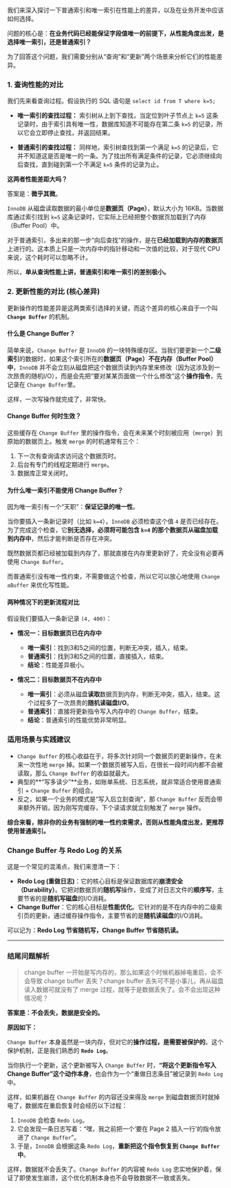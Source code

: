 我们来深入探讨一下普通索引和唯一索引在性能上的差异，以及在业务开发中应该如何选择。

问题的核心是：**在业务代码已经能保证字段值唯一的前提下，从性能角度出发，是选择唯一索引，还是普通索引？**

为了回答这个问题，我们需要分别从“查询”和“更新”两个场景来分析它们的性能差异。

### 1. 查询性能的对比

我们先来看查询过程。假设执行的 SQL 语句是 `select id from T where k=5;`

* **唯一索引的查找过程：**
    索引树从上到下查找，当定位到叶子节点上 `k=5` 这条记录时，由于索引具有唯一性，数据库知道不可能存在第二条 `k=5` 的记录，所以它会立即停止查找，并返回结果。

* **普通索引的查找过程：**
    同样地，索引树查找到第一个满足 `k=5` 的记录后，它并不知道这是否是唯一的一条。为了找出所有满足条件的记录，它必须继续向后查找，直到碰到第一个不满足 `k=5` 条件的记录为止。

**这两者性能差距大吗？**

答案是：**微乎其微**。

`InnoDB` 从磁盘读取数据的最小单位是**数据页（Page）**，默认大小为 16KB。当数据库通过索引找到 `k=5` 这条记录时，它实际上已经把整个数据页加载到了内存（Buffer Pool）中。

对于普通索引，多出来的那一步“向后查找”的操作，是在**已经加载到内存的数据页**上进行的。这本质上只是一次内存中的指针移动和一次值的比较，对于现代 CPU 来说，这个耗时可以忽略不计。

所以，**单从查询性能上讲，普通索引和唯一索引的差别极小。**

### 2. 更新性能的对比 (核心差异)

更新操作的性能差异是这两类索引选择的关键，而这个差异的核心来自于一个叫 **`Change Buffer`** 的机制。

#### 什么是 Change Buffer？

简单来说，`Change Buffer` 是 `InnoDB` 的一块特殊缓存区。当我们要更新一个**二级索引**的数据时，如果这个索引所在的**数据页（Page）不在内存（Buffer Pool）中**，`InnoDB` 并不会立刻从磁盘把这个数据页读到内存里来修改（因为这涉及到一次昂贵的随机I/O），而是会先把“要对某某页面做一个什么修改”这个**操作指令**，先记录在 `Change Buffer`里。

这样，一次写操作就完成了，非常快。

#### Change Buffer 何时生效？

这些缓存在 `Change Buffer` 里的操作指令，会在未来某个时刻被应用（`merge`）到原始的数据页上。触发 `merge` 的时机通常有三个：
1.  下一次有查询请求访问这个数据页时。
2.  后台有专门的线程定期进行 `merge`。
3.  数据库正常关闭时。

#### 为什么唯一索引不能使用 Change Buffer？

因为唯一索引有一个“天职”：**保证记录的唯一性**。

当你要插入一条新记录时（比如 `k=4`），`InnoDB` 必须检查这个值 `4` 是否已经存在。为了完成这个检查，它**别无选择，必须将可能包含 `k=4` 的那个数据页从磁盘加载到内存中**，然后才能判断是否存在冲突。

既然数据页都已经被加载到内存了，那就直接在内存里更新好了，完全没有必要再使用 `Change Buffer`。

而普通索引没有唯一性约束，不需要做这个检查，所以它可以放心地使用 `Change aBuffer` 来优化写性能。

#### 两种情况下的更新流程对比

假设我们要插入一条新记录 `(4, 400)`：

* **情况一：目标数据页已在内存中**
    * **唯一索引**：找到3和5之间的位置，判断无冲突，插入，结束。
    * **普通索引**：找到3和5之间的位置，直接插入，结束。
    * **结论**：性能差异极小。

* **情况二：目标数据页不在内存中**
    * **唯一索引**：必须从磁盘**读取**数据页到内存，判断无冲突，插入，结束。这个过程多了一次昂贵的**随机读磁盘I/O**。
    * **普通索引**：直接将更新指令写入内存中的 `Change Buffer`，结束。
    * **结论**：普通索引的性能优势非常明显。

### 适用场景与实践建议

* `Change Buffer` 的核心收益在于，将多次针对同一个数据页的更新操作，在未来一次性地 `merge` 掉。如果一个数据页被写入后，在很长一段时间内都不会被读取，那么 `Change Buffer` 的收益就最大。
* 典型的**“写多读少”**业务，如账单系统、日志系统，就非常适合使用普通索引 + `Change Buffer` 的组合。
* 反之，如果一个业务的模式是“写入后立刻查询”，那 `Change Buffer` 反而会带来额外开销，因为刚写完缓存，下个读请求就立刻触发了 `merge` 操作。

**综合来看，除非你的业务有强制的唯一性约束需求，否则从性能角度出发，更推荐使用普通索引。**

### Change Buffer 与 Redo Log 的关系

这是一个常见的混淆点，我们来澄清一下：

* **Redo Log (重做日志)**：它的核心目标是保证数据库的**崩溃安全（Durability）**。它把对数据页的**随机写**操作，变成了对日志文件的**顺序写**，主要节省的是**随机写磁盘**的I/O消耗。
* **Change Buffer**：它的核心目标是**性能优化**。它针对的是不在内存中的二级索引页的更新，通过缓存操作指令，主要节省的是**随机读磁盘**的I/O消耗。

可以记为：**Redo Log 节省随机写，Change Buffer 节省随机读。**

---
### 结尾问题解析

> change buffer 一开始是写内存的，那么如果这个时候机器掉电重启，会不会导致 change buffer 丢失？change buffer 丢失可不是小事儿，再从磁盘读入数据可就没有了 merge 过程，就等于是数据丢失了。会不会出现这种情况呢？

**答案是：不会丢失，数据是安全的。**

**原因如下：**

`Change Buffer` 本身虽然是一块内存，但对它的**操作过程，是需要被保护的**。这个保护机制，正是我们熟悉的 **`Redo Log`**。

当你执行一个更新，这个更新被写入 `Change Buffer` 时，**“将这个更新指令写入 Change Buffer”这个动作本身**，也会作为一个“重做日志条目”被记录到 `Redo Log` 中。

这样，如果机器在 `Change Buffer` 的内容还没来得及 `merge` 到磁盘数据页时就掉电了，数据库在重启恢复时会经历以下过程：
1.  `InnoDB` 会检查 `Redo Log`。
2.  它会发现一条日志写着：“嘿，我之前把一个‘要在 Page 2 插入一行’的指令放进了 `Change Buffer`”。
3.  于是，`InnoDB` 会根据这条 `Redo Log`，**重新把这个指令恢复到 `Change Buffer` 中**。

这样，数据就不会丢失了。`Change Buffer` 的内容被 `Redo Log` 忠实地保护着，保证了即使发生崩溃，这个优化机制本身也不会导致数据不一致或丢失。